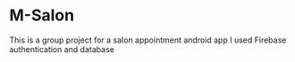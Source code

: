 # M-Salon
This is a group project for a salon appointment android app
I used Firebase authentication and database
